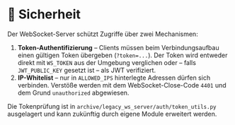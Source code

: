 # 🔐 Sicherheit

Der WebSocket-Server schützt Zugriffe über zwei Mechanismen:

1. **Token-Authentifizierung** – Clients müssen beim Verbindungsaufbau einen
   gültigen Token übergeben (`?token=...`). Der Token wird entweder direkt mit
   `WS_TOKEN` aus der Umgebung verglichen oder – falls `JWT_PUBLIC_KEY` gesetzt
   ist – als JWT verifiziert.
2. **IP-Whitelist** – nur in `ALLOWED_IPS` hinterlegte Adressen dürfen sich
   verbinden. Verstöße werden mit dem WebSocket-Close-Code `4401` und dem Grund
   `unauthorized` abgewiesen.

Die Tokenprüfung ist in `archive/legacy_ws_server/auth/token_utils.py` ausgelagert und
kann zukünftig durch eigene Module erweitert werden.

